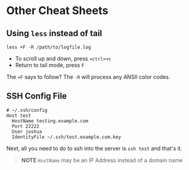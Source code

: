 Other Cheat Sheets
==================

## Using `less` instead of tail

```shell
less +F -R /path/to/logfile.log
```

* To scroll up and down, press `<ctrl>+c`
* Return to tail mode, press `F`

The `+F` says to follow? The `-R` will process any ANSII color codes.

## SSH Config File

```
# ~/.ssh/config
Host test
  HostName testing.example.com
  Port 22222
  User joshua
  IdentityFile ~/.ssh/test.example.com.key
```

Next, all you need to do to ssh into the server is `ssh test` and that's it.

> **NOTE** `HostName` may be an IP Address instead of a domain name
